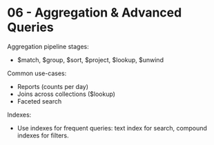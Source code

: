 # 06 - Aggregation & Advanced Queries

Aggregation pipeline stages:
- $match, $group, $sort, $project, $lookup, $unwind

Common use-cases:
- Reports (counts per day)
- Joins across collections ($lookup)
- Faceted search

Indexes:
- Use indexes for frequent queries: text index for search, compound indexes for filters.
